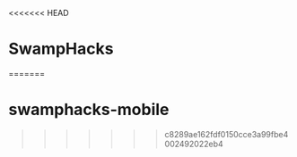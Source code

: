 <<<<<<< HEAD
# SwampHacks
=======
# swamphacks-mobile
>>>>>>> c8289ae162fdf0150cce3a99fbe4002492022eb4

